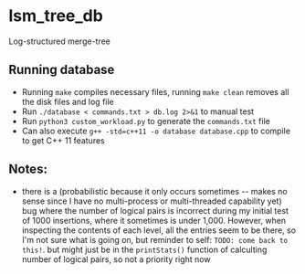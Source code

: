 # lsm_tree_db
Log-structured merge-tree


## Running database
- Running `make` compiles necessary files, running `make clean` removes all the disk files and log file 
- Run `./database < commands.txt > db.log 2>&1` to manual test
- Run `python3 custom_workload.py` to generate the `commands.txt` file
- Can also execute `g++ -std=c++11 -o database database.cpp` to compile to get C++ 11 features

## Notes:
- there is a (probabilistic because it only occurs sometimes -- makes no sense since I have no multi-process or multi-threaded capability yet) bug where the number of logical pairs is incorrect during my initial test of 1000 insertions, where it sometimes is under 1,000. However, when inspecting the contents of each level, all the entries seem to be there, so I'm not sure what is going on, but reminder to self: `TODO: come back to this!`. but might just be in the `printStats()` function of calculting number of logical pairs, so not a priority right now 